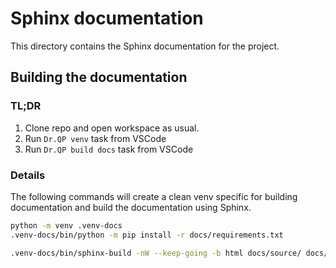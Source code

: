 # Sphinx documentation

This directory contains the Sphinx documentation for the project.

## Building the documentation

### TL;DR

 1. Clone repo and open workspace as usual.
 2. Run `Dr.QP venv` task from VSCode
 3. Run `Dr.QP build docs` task from VSCode

### Details

The following commands will create a clean venv specific for building documentation and build the documentation using Sphinx.

```bash
python -m venv .venv-docs
.venv-docs/bin/python -m pip install -r docs/requirements.txt

.venv-docs/bin/sphinx-build -nW --keep-going -b html docs/source/ docs/_build/html
```
